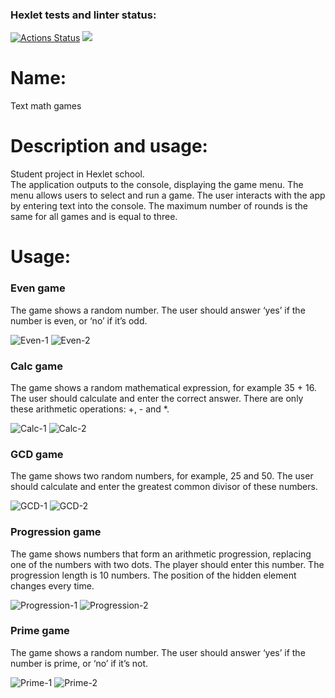 ### Hexlet tests and linter status:
[![Actions Status](https://github.com/corrente7/java-project-61/workflows/hexlet-check/badge.svg)](https://github.com/corrente7/java-project-61/actions)
<a href="https://codeclimate.com/github/corrente7/java-project-61/maintainability"><img src="https://api.codeclimate.com/v1/badges/e1da819caf3bc3251ae0/maintainability" /></a>

# Name: # 
Text math games

# Description and usage: # 
Student project in Hexlet school.  
The application outputs to the console, displaying the game menu. The menu allows users to select and run a game.
The user interacts with the app by entering text into the console.
The maximum number of rounds is the same for all games and is equal to three.

# Usage: # 

### Even game ### 
The game shows a random number. The user should answer ‘yes’ if the number is even, or ‘no’ if it’s odd.

![Even-1](https://user-images.githubusercontent.com/68503914/232455126-b55641d5-8c18-438c-b1a4-11d89ee3d2c5.png)
![Even-2](https://user-images.githubusercontent.com/68503914/232455129-92f42c36-8c51-4014-bcd5-6deb4ebfb59e.png)

### Calc game ### 
The game shows a random mathematical expression, for example 35 + 16. The user should calculate and enter the correct answer. There are only these arithmetic operations: +, - and *.

![Calc-1](https://user-images.githubusercontent.com/68503914/232455265-d9244d9f-32a9-4da0-b6a0-09309cc85fcf.png)
![Calc-2](https://user-images.githubusercontent.com/68503914/232455268-83a164e9-a79e-4ffe-8c37-f7f210507b58.png)

### GCD game ### 
The game shows two random numbers, for example, 25 and 50. The user should calculate and enter the greatest common divisor of these numbers.

![GCD-1](https://user-images.githubusercontent.com/68503914/232455370-f32accc1-5b56-43c5-9d02-3a93b4a3f9bb.png)
![GCD-2](https://user-images.githubusercontent.com/68503914/232455375-25bf1d51-f3a9-4e76-8044-d32ad0cfa1be.png)

### Progression game ### 
The game shows numbers that form an arithmetic progression, replacing one of the numbers with two dots. The player should enter this number.
The progression length is 10 numbers.  The position of the hidden element changes every time.

![Progression-1](https://user-images.githubusercontent.com/68503914/232455509-bef0c275-21af-4851-8df2-07f19da6e280.png)
![Progression-2](https://user-images.githubusercontent.com/68503914/232455512-00b84f7e-0da6-4a56-9436-a16acb160fac.png)

### Prime game ### 
The game shows a random number. The user should answer ‘yes’ if the number is prime, or ‘no’ if it’s not.

![Prime-1](https://user-images.githubusercontent.com/68503914/232455593-d1bd4ded-a613-4ae3-ac94-4a4e2cfeaad0.png)
![Prime-2](https://user-images.githubusercontent.com/68503914/232455596-b92f4f36-4ff7-4ced-841c-ceeb1c6c34ff.png)
